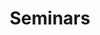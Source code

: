 ---
title: Seminars
layout: seminars
description: Seminars
permalink: "/seminar/"
intro_image_absolute: true
intro_image_hide_on_mobile: false
---